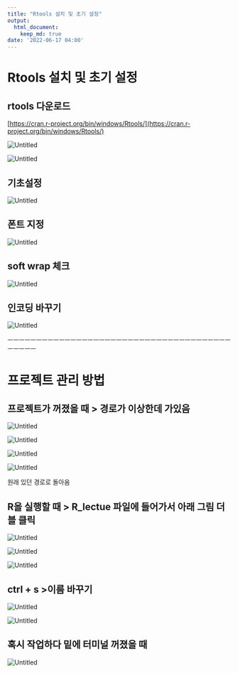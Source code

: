 ```yaml
---
title: "Rtools 설치 및 초기 설정"
output:
  html_document:
    keep_md: true
date: '2022-06-17 04:00'
---
```


# Rtools 설치 및 초기 설정

## **rtools 다운로드**

[https://cran.r-project.org/bin/windows/Rtools/](https://cran.r-project.org/bin/windows/Rtools/)

![Untitled](images/Rtools_download/Untitled.png)

![Untitled](images/Rtools_download/Untitled%201.png)

## **기초설정**

![Untitled](images/Rtools_download/Untitled%202.png)

## 폰트 지정

![Untitled](images/Rtools_download/Untitled%203.png)

## soft wrap 체크

![Untitled](images/Rtools_download/Untitled%204.png)

## 인코딩 바꾸기

![Untitled](images/Rtools_download/Untitled%205.png)

ㅡㅡㅡㅡㅡㅡㅡㅡㅡㅡㅡㅡㅡㅡㅡㅡㅡㅡㅡㅡㅡㅡㅡㅡㅡㅡㅡㅡㅡㅡㅡㅡㅡㅡㅡㅡㅡㅡㅡㅡㅡㅡㅡㅡ

# **프로젝트 관리 방법**

## 프로젝트가 꺼졌을 때 > 경로가 이상한데 가있음

![Untitled](images/Rtools_download/Untitled%206.png)

![Untitled](images/Rtools_download/Untitled%207.png)

![Untitled](images/Rtools_download/Untitled%208.png)

![Untitled](images/Rtools_download/Untitled%209.png)

원래 있던 경로로 돌아옴

## **R을 실행할 때** > R_lectue 파일에 들어가서 아래 그림 더블 클릭

![Untitled](images/Rtools_download/Untitled%2010.png)

![Untitled](images/Rtools_download/Untitled%2011.png)

![Untitled](images/Rtools_download/Untitled%2012.png)

## ctrl + s >이름 바꾸기

![Untitled](images/Rtools_download/Untitled%2013.png)

![Untitled](images/Rtools_download/Untitled%2014.png)

## **혹시 작업하다 밑에 터미널 꺼졌을 때**

![Untitled](images/Rtools_download/Untitled%2015.png)